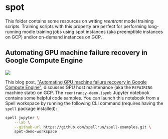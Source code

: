 # spot

This folder contains some resources on writing *reentrant* model training scripts. Training scripts with this property are perfect for performing long-running modle training jobs using spot instances (aka preemptible instances on GCP) and/or on-demand instances on GCP.

## Automating GPU machine failure recovery in Google Compute Engine

![](https://i.imgur.com/NYowq6j.png)

This blog post, ["Automating GPU machine failure recovery in Google Compute Engine"](https://spell.run/blog/automated-machine-failure-recovery-Xp3TEhEAACUAYwPM), discusses GPU host maintenance (aka the `REPAIRING` machine state) on GCP. The `reentrancy-demo.ipynb` Jupyter notebook contains some helpful code samples. You can launch this notebook from a Spell workspace by running the following CLI command (requires having the `spell` package installed):

```bash
spell jupyter \
    --lab \
    --github-url https://github.com/spellrun/spell-examples.git \
    spot-demo-workspace
```
